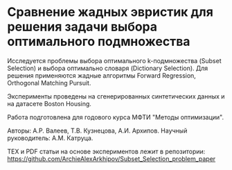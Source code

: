 # **Сравнение жадных эвристик для решения задачи выбора оптимального подмножества**

Исследуется проблемы выбора оптимального k-подмножества (Subset Selection) и выбора оптимально словаря (Dictionary Selection). Для решения применяются жадные алгоритмы Forward Regression, Orthogonal Matching Pursuit.

Эксперименты проведены на сгенерированных синтетических данных и на датасете Boston Housing.

Работа подготовлена для годового курса МФТИ "Методы оптимизации". 

Авторы: А.Р. Валеев, Т.В. Кузнецова, А.И. Архипов. Научный руководитель: А.М. Катруца.

TEX и PDF статьи на основе экспериментов лежит в репозитории: https://github.com/ArchieAlexArkhipov/Subset_Selection_problem_paper
